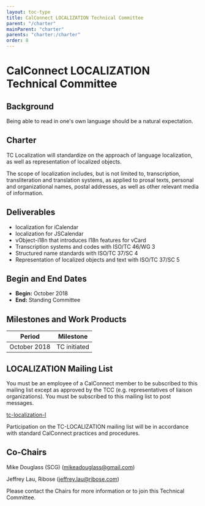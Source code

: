 ```yaml
---
layout: toc-type
title: CalConnect LOCALIZATION Technical Committee
parent: "/charter"
mainParent: "charter"
parents: "charter:/charter"
order: 8
---
```


# CalConnect LOCALIZATION Technical Committee

## Background

Being able to read in one's own language should be a natural expectation.

## Charter

TC Localization will standardize on the approach of language localization, as
well as representation of localized objects.

The scope of localization includes, but is not limited to, transcription,
transliteration and translation systems, as applied to prosal texts, personal
and organizational names, postal addresses, as well as other relevant media of
information.

## Deliverables

- localization for iCalendar
- localization for JSCalendar
- vObject-i18n that introduces I18n features for vCard
- Transcription systems and codes with ISO/TC 46/WG 3
- Structured name standards with ISO/TC 37/SC 4
- Representation of localized objects and text with ISO/TC 37/SC 5

## Begin and End Dates

* **Begin:** October 2018
* **End:** Standing Committee

## Milestones and Work Products

| Period       | Milestone    |
| ---          | ---          |
| October 2018 | TC initiated |

## LOCALIZATION Mailing List

You must be an employee of a CalConnect member to be subscribed to this mailing
list except as approved by the TCC (e.g. representatives of liaison
organizations).  You must be subscribed to this mailing list to post messages.

[tc-localization-l](mailto:tc-localization-l@lists.calconnect.org)

Participation on the TC-LOCALIZATION mailing list will be in accordance with
standard CalConnect practices and procedures.

## Co-Chairs

Mike Douglass (SCG) ([mikeadouglass@gmail.com](mailto:mikeadouglass@gmail.com))

Jeffrey Lau, Ribose ([jeffrey.lau@ribose.com](mailto:jeffrey.lau@ribose.com))

Please contact the Chairs for more information or to join this Technical
Committee.
